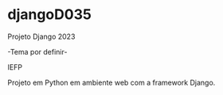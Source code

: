# djangoD035

Projeto Django 2023

-Tema por definir-

IEFP


Projeto em Python em ambiente web com a framework Django.
